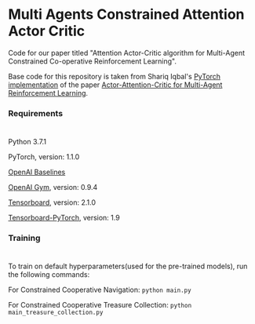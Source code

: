 # **Multi Agents Constrained Attention Actor Critic**

Code for our paper titled "Attention Actor-Critic algorithm for Multi-Agent Constrained Co-operative Reinforcement Learning". 

Base code for this repository is taken from Shariq Iqbal's [PyTorch implementation](https://github.com/shariqiqbal2810/MAAC) of the paper [Actor-Attention-Critic for Multi-Agent Reinforcement Learning](https://arxiv.org/pdf/1810.02912.pdf).

### Requirements 
#
Python 3.7.1 

PyTorch, version: 1.1.0 

[OpenAI Baselines](https://github.com/openai/baselines/)

[OpenAI Gym](https://github.com/openai/gym), version: 0.9.4

[Tensorboard](https://github.com/tensorflow/tensorboard), version: 2.1.0

[Tensorboard-PyTorch](https://github.com/lanpa/tensorboardX), version: 1.9

### Training 
#
To train on default hyperparameters(used for the pre-trained models), run the following commands:

For Constrained Cooperative Navigation: `python main.py`

For Constrained Cooperative Treasure Collection: `python main_treasure_collection.py`

